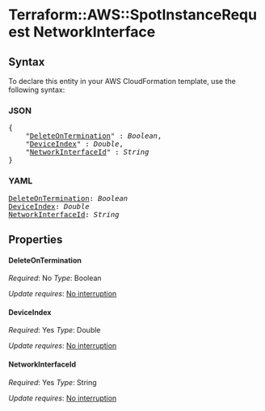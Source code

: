 # Terraform::AWS::SpotInstanceRequest NetworkInterface

## Syntax

To declare this entity in your AWS CloudFormation template, use the following syntax:

### JSON

<pre>
{
    "<a href="#deleteontermination" title="DeleteOnTermination">DeleteOnTermination</a>" : <i>Boolean</i>,
    "<a href="#deviceindex" title="DeviceIndex">DeviceIndex</a>" : <i>Double</i>,
    "<a href="#networkinterfaceid" title="NetworkInterfaceId">NetworkInterfaceId</a>" : <i>String</i>
}
</pre>

### YAML

<pre>
<a href="#deleteontermination" title="DeleteOnTermination">DeleteOnTermination</a>: <i>Boolean</i>
<a href="#deviceindex" title="DeviceIndex">DeviceIndex</a>: <i>Double</i>
<a href="#networkinterfaceid" title="NetworkInterfaceId">NetworkInterfaceId</a>: <i>String</i>
</pre>

## Properties

#### DeleteOnTermination

_Required_: No
_Type_: Boolean

_Update requires_: [No interruption](https://docs.aws.amazon.com/AWSCloudFormation/latest/UserGuide/using-cfn-updating-stacks-update-behaviors.html#update-no-interrupt)

#### DeviceIndex

_Required_: Yes
_Type_: Double

_Update requires_: [No interruption](https://docs.aws.amazon.com/AWSCloudFormation/latest/UserGuide/using-cfn-updating-stacks-update-behaviors.html#update-no-interrupt)

#### NetworkInterfaceId

_Required_: Yes
_Type_: String

_Update requires_: [No interruption](https://docs.aws.amazon.com/AWSCloudFormation/latest/UserGuide/using-cfn-updating-stacks-update-behaviors.html#update-no-interrupt)

